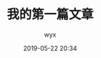 ---
layout: post
title: 我的第一篇文章
slug: my-first-awesome-post
date: 2019-05-22 20:34
status: publish
author: wyx
categories: 
  - 测试
tags: 
  - 博客
  - GitHub
excerpt: Hello World!
---